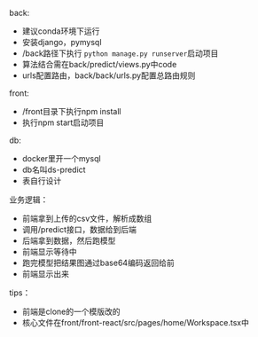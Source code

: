 back:
- 建议conda环境下运行
- 安装django，pymysql
- /back路径下执行 `python manage.py runserver`启动项目
- 算法结合需在back/predict/views.py中code
- urls配置路由，back/back/urls.py配置总路由规则

front:
- /front目录下执行npm install
- 执行npm start启动项目

db:
- docker里开一个mysql
- db名叫ds-predict
- 表自行设计

业务逻辑：
- 前端拿到上传的csv文件，解析成数组
- 调用/predict接口，数据给到后端
- 后端拿到数据，然后跑模型
- 前端显示等待中
- 跑完模型把结果图通过base64编码返回给前
- 前端显示出来

tips：
- 前端是clone的一个模版改的
- 核心文件在front/front-react/src/pages/home/Workspace.tsx中